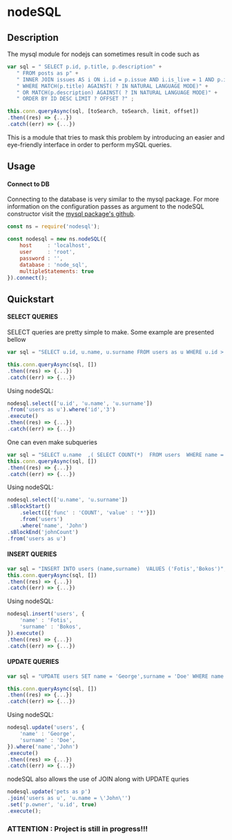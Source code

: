 # nodeSQL


Description
-------
The mysql module for nodejs can sometimes result in code such as 
```javascript
var sql = " SELECT p.id, p.title, p.description" + 
   " FROM posts as p" +
   " INNER JOIN issues AS i ON i.id = p.issue AND i.is_live = 1 AND p.is_live = 1" +
   " WHERE MATCH(p.title) AGAINST( ? IN NATURAL LANGUAGE MODE)" +
   " OR MATCH(p.description) AGAINST( ? IN NATURAL LANGUAGE MODE)" + 
   " ORDER BY ID DESC LIMIT ? OFFSET ?" ;

this.conn.queryAsync(sql, [toSearch, toSearch, limit, offset])
.then((res) => {...})
.catch((err) => {...})
```
This is a module that tries to mask this problem by introducing an easier and eye-friendly interface
in order to perform mySQL queries.

Usage
----------

#### Connect to DB
Connecting to the database is very similar to the mysql package. For more information on the
configuration passes as argument to the nodeSQL constructor visit the [mysql package's github](https://github.com/mysqljs/mysql).
```javascript
const ns = require('nodesql');

const nodesql = new ns.nodeSQL({
	host     : 'localhost',
	user     : 'root',
	password : '',
	database : 'node_sql',
	multipleStatements: true 
}).connect();
```	


Quickstart
----------------

#### SELECT QUERIES
SELECT queries are pretty simple to make. Some example are presented bellow 

```javascript
var sql = "SELECT u.id, u.name, u.surname FROM users as u WHERE u.id > 3";

this.conn.queryAsync(sql, [])
.then((res) => {...})
.catch((err) => {...})
```
Using nodeSQL:
```javascript
nodesql.select(['u.id', 'u.name', 'u.surname'])
.from('users as u').where('id','3')
.execute()
.then((res) => {...})
.catch((err) => {...})
```	

One can even make subqueries 
```javascript
var sql = "SELECT u.name  ,( SELECT COUNT(*)  FROM users  WHERE name = 'John' ) AS johnCount  FROM users as u ";
this.conn.queryAsync(sql, [])
.then((res) => {...})
.catch((err) => {...})
```
Using nodeSQL:
```javascript			
nodesql.select(['u.name', 'u.surname'])
.sBlockStart()
	.select([{'func' : 'COUNT', 'value' : '*'}])
	.from('users')
	.where('name', 'John')
.sBlockEnd('johnCount')
.from('users as u')
```

#### INSERT QUERIES
```javascript
var sql = "INSERT INTO users (name,surname)  VALUES ('Fotis','Bokos')";
this.conn.queryAsync(sql, [])
.then((res) => {...})
.catch((err) => {...})
```
Using nodeSQL:
```javascript
nodesql.insert('users', {
	'name' : 'Fotis', 
	'surname' : 'Bokos', 
}).execute()
.then((res) => {...})
.catch((err) => {...})
```	

#### UPDATE QUERIES
```javascript
var sql = "UPDATE users SET name = 'George',surname = 'Doe' WHERE name = 'John' ";

this.conn.queryAsync(sql, [])
.then((res) => {...})
.catch((err) => {...})
```
Using nodeSQL:
```javascript
nodesql.update('users', {
	'name' : 'George', 
	'surname' : 'Doe', 
}).where('name','John')
.execute()
.then((res) => {...})
.catch((err) => {...})
```	

nodeSQL also allows the use of JOIN along with UPDATE quries 
```javascript			
nodesql.update('pets as p')
.join('users as u', 'u.name = \'John\'')
.set('p.owner', 'u.id', true)
.execute();
```


### ATTENTION : Project is still in progress!!! 



